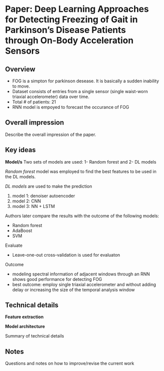 # Paper: Deep Learning Approaches for Detecting Freezing of Gait in Parkinson’s Disease Patients through On-Body Acceleration Sensors

## Overview
 - FOG is a simpton for parkinson desease. It is basically a sudden inability to move.
 - Dataset consists of entries from a single sensor (single waist-worn triaxial accelerometer) data over time.
 - Total # of patients: 21
 - RNN model is empoyed to forecast the occurance of FOG


## Overall impression

Describe the overall impression of the paper.

## Key ideas

__Model/s__
Two sets of models are used: 1- Random forest and 2- DL models

_Random forest_ model was employed to find the best features to be used in the DL models.

_DL models_ are used to make the prediction
  1. model 1: denoiser autoencoder []()
  2. model 2: CNN []()
  3. model 3: NN + LSTM []()

Authors later compare the results with the outcome of the following models:
- Random forest
- AdaBoost
- SVM

Evaluate
- Leave-one-out cross-validation is used for evaluaton

Outcome
-  modeling spectral information of adjacent windows through an RNN shows good performance for detecting FOG
-  best outcome:  employ single triaxial accelerometer and without adding delay or increasing the size of the temporal analysis window

## Technical details

__Feature extraction__

__Model architecture__



Summary of technical details

## Notes

Questions and notes on how to improve/revise the current work
